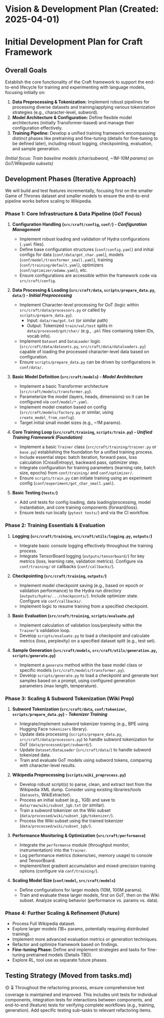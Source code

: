 # Vision & Development Plan (Created: 2025-04-01)

# Initial Development Plan for Craft Framework

## Overall Goals

Establish the core functionality of the Craft framework to support the end-to-end lifecycle for training and experimenting with language models, focusing initially on:
1.  **Data Preprocessing & Tokenization:** Implement robust pipelines for processing diverse datasets and training/applying various tokenization strategies (e.g., character-level, subword).
2.  **Model Architecture & Configuration:** Define flexible model architectures (initially Transformer-based) and manage their configuration effectively.
3.  **Training Pipeline:** Develop a unified training framework encompassing distinct phases like pretraining and fine-tuning (details for fine-tuning to be defined later), including robust logging, checkpointing, evaluation, and sample generation.

*(Initial focus: Train baseline models (char/subword, ~1M-10M params) on GoT/Wikipedia subsets)*

## Development Phases (Iterative Approach)

We will build and test features incrementally, focusing first on the smaller Game of Thrones dataset and smaller models to ensure the end-to-end pipeline works before scaling to Wikipedia.

### Phase 1: Core Infrastructure & Data Pipeline (GoT Focus)

1.  **Configuration Handling (`src/craft/config`, `conf/`) - *Configuration Management***
    *   Implement robust loading and validation of Hydra configurations (`.yaml` files).
    *   Define base configuration structures (`conf/config.yaml`) and initial configs for data (`conf/data/got_char.yaml`), models (`conf/model/transformer_small.yaml`), training (`conf/training/default.yaml`), optimizers (`conf/optimizer/adamw.yaml`), etc.
    *   Ensure configurations are accessible within the framework code via `src/craft/config`.

2.  **Data Processing & Loading (`src/craft/data`, `scripts/prepare_data.py`, `data/`) - *Initial Preprocessing***
    *   Implement Character-level processing for GoT (logic within `src/craft/data/processors.py` or called by `scripts/prepare_data.py`).
        *   Input: `data/raw/got.txt` (or similar path)
        *   Output: Tokenized `train/val/test` splits in `data/processed/got/char/` (e.g., `.pkl` files containing token IDs, vocab info).
    *   Implement `Dataset` and `DataLoader` logic (`src/craft/data/datasets.py`, `src/craft/data/dataloaders.py`) capable of loading the processed character-level data based on configuration.
    *   Ensure `scripts/prepare_data.py` can be driven by configurations in `conf/data/`.

3.  **Basic Model Definition (`src/craft/models`) - *Model Architecture***
    *   Implement a basic Transformer architecture (`src/craft/models/transformer.py`).
    *   Parameterize the model (layers, heads, dimensions) so it can be configured via `conf/model/*.yaml`.
    *   Implement model creation based on config (`src/craft/models/factory.py` or similar, using `create_model_from_config`).
    *   Target initial small model sizes (e.g., ~1M params).

4.  **Core Training Loop (`src/craft/training`, `scripts/train.py`) - *Unified Training Framework (Foundation)***
    *   Implement a basic `Trainer` class (`src/craft/training/trainer.py` or `base.py`) establishing the foundation for a unified training process.
    *   Include essential steps: batch iteration, forward pass, loss calculation (CrossEntropy), backward pass, optimizer step.
    *   Integrate configuration for training parameters (learning rate, batch size, epochs) from `conf/training/` and `conf/optimizer/`.
    *   Ensure `scripts/train.py` can initiate training using an experiment config (`conf/experiment/got_char_small.yaml`).

5.  **Basic Testing (`tests/`)**
    *   Add unit tests for config loading, data loading/processing, model instantiation, and core training components (forward/loss).
    *   Ensure tests run locally (`pytest tests/`) and via the CI workflow.

### Phase 2: Training Essentials & Evaluation

1.  **Logging (`src/craft/training`, `src/craft/utils/logging.py`, `outputs/`)**
    *   Integrate basic console logging effectively throughout the training process.
    *   Integrate TensorBoard logging (`outputs/tensorboard/`) for key metrics (loss, learning rate, validation metrics). Configure via `conf/training/` or callbacks (`conf/callbacks/`).

2.  **Checkpointing (`src/craft/training`, `outputs/`)**
    *   Implement model checkpoint saving (e.g., based on epoch or validation performance) to the Hydra run directory (`outputs/hydra/.../checkpoints/`). Include optimizer state. Configure via `conf/callbacks/`.
    *   Implement logic to resume training from a specified checkpoint.

3.  **Basic Evaluation (`src/craft/training`, `scripts/evaluate.py`)**
    *   Implement calculation of validation loss/perplexity within the `Trainer`'s validation loop.
    *   Develop `scripts/evaluate.py` to load a checkpoint and calculate metrics (loss, perplexity) on a specified dataset split (e.g., test set).

4.  **Sample Generation (`src/craft/models`, `src/craft/utils/generation.py`, `scripts/generate.py`)**
    *   Implement a `generate` method within the base model class or specific models (`src/craft/models/transformer.py`).
    *   Develop `scripts/generate.py` to load a checkpoint and generate text samples based on a prompt, using configured generation parameters (max length, temperature).

### Phase 3: Scaling & Subword Tokenization (Wiki Prep)

1.  **Subword Tokenization (`src/craft/data`, `conf/tokenizer`, `scripts/prepare_data.py`) - *Tokenizer Training***
    *   Integrate/implement subword tokenizer training (e.g., BPE using Hugging Face `tokenizers` library).
    *   Update data processing (`scripts/prepare_data.py`, `src/craft/data/processors.py`) to handle subword tokenization for GoT (`data/processed/got/subword/`).
    *   Update `Dataset/DataLoader` (`src/craft/data/`) to handle subword tokenized data.
    *   Train and evaluate GoT models using subword tokens, comparing with character-level results.

2.  **Wikipedia Preprocessing (`scripts/wiki_preprocess.py`)**
    *   Develop robust script(s) to parse, clean, and extract text from the Wikipedia XML dump. Consider using existing libraries/tools (`datasets`, WikiExtractor).
    *   Process an initial subset (e.g., 1GB) and save to `data/raw/wiki/subset_1gb.txt` (or similar).
    *   Train a subword tokenizer on the Wiki subset (`data/processed/wiki/subset_1gb/tokenizer/`).
    *   Process the Wiki subset using the trained tokenizer (`data/processed/wiki/subset_1gb/`).

3.  **Performance Monitoring & Optimization (`src/craft/performance`)**
    *   Integrate the `performance` module (throughput monitor, instrumentation) into the `Trainer`.
    *   Log performance metrics (tokens/sec, memory usage) to console and TensorBoard.
    *   Implement/test gradient accumulation and mixed-precision training options (configure via `conf/training/`).

4.  **Scaling Model Size (`conf/model`, `src/craft/models`)**
    *   Define configurations for larger models (10M, 100M params).
    *   Train and evaluate these larger models, first on GoT, then on the Wiki subset. Analyze scaling behavior (performance vs. params vs. data).

### Phase 4: Further Scaling & Refinement (Future)

*   Process Full Wikipedia dataset.
*   Explore larger models (1B+ params, potentially requiring distributed training).
*   Implement more advanced evaluation metrics or generation techniques.
*   Refactor and optimize framework based on findings.
*   **Fine-tuning Phase:** Define and implement strategies and tasks for fine-tuning pretrained models (Details TBD).
*   Explore RL, tool use as separate future phases.

## Testing Strategy (Moved from tasks.md)

🟡 ⏳ Throughout the refactoring process, ensure comprehensive test coverage is maintained and improved. This includes unit tests for individual components, integration tests for interactions between components, and end-to-end (feature) tests for verifying complete workflows (e.g., training, generation). Add specific testing sub-tasks to relevant refactoring items. 